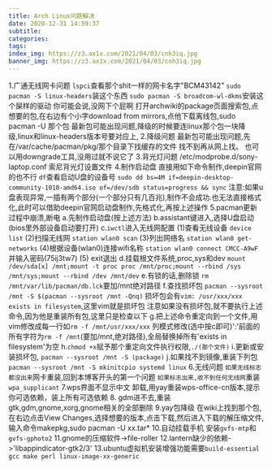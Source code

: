```yaml
---
title: Arch Linux问题解决
date: 2020-12-31 14:59:37
subtitle:
categories:
tags:
index_img: https://z3.ax1x.com/2021/04/03/cnh3iq.jpg
banner_img: https://z3.ax1x.com/2021/04/03/cnh3iq.jpg
---
```

1.广通无线网卡问题
`lspci`查看那个shit一样的网卡名字"BCM43142"
`sudo pacman -S linux-headers`装这个东西
`sudo pacman -S broadcom-wl-dkms`安装这个屎样的驱动
你可能会说,没网下个屁啊
打开archwiki的package页面搜索包,点想要的包,在右边有个小字download from mirrors,点他下载离线包,sudo pacman -U 那个包
最新包可能出现问题,降级的时候要连linux那个包一块降级,linux和linux-headers版本号要对应上,
2.降级问题
最新包可能出现问题,先在/var/cache/pacman/pkg/那个目录下找缓存的文件
找不到再从网上找。
也可以用downgrade工具,没用过就不说它了
3.背光灯问题
/etc/modprobe.d/sony-laptop.conf 索尼背光灯设置文件
4.制作启动盘
直接用如下命令制作,deepin官网的也不行
`df`查看启动U盘的设备号
`sudo dd bs=4M if=deepin-desktop-community-1010-amd64.iso of=/dev/sdb status=progress && sync`
注意:如果u盘表现异常,一插有两个部分(一个部分只有几百兆),制作不会成功.也无法直接格式化,此时可以借助deepin官网启动盘制作,先格式化,再按上述操作
5.pacman更新过程中崩溃,断电
a.先制作启动盘(按上述方法)
b.assistant键进入,选择U盘启动(bios里外部设备启动要打开)
c.`iwctl`进入无线网配置
(1)查看无线设备
`device list`
(2)扫描无线网
`station wlan0 scan`
(3)列出网络名
`station wlan0 get-networks`
(4)根据设备(wlan0)连接wifi名称
`station wlan0 connect CMCC-A9wF`并输入密码(75ij3tw7)
(5)
exit退出
d.挂载根文件系统,proc,sys和dev
`mount /dev/sda[x] /mnt;mount -t proc proc /mnt/proc;mount --rbind /sys /mnt/sys;mount --rbind /dev /mnt/dev`
e.有锁的话,删除锁
`rm /mnt/var/lib/pacman/db.lck`要加/mnt绝对路径
f.查找损坏包
`pacman --sysroot /mnt -S $(pacman --sysroot /mnt -Qnq)`
损坏包会有`vim: /usr/xxx/xxx exists in filesystem`,这里vim就是损坏包
注意如果没有损坏包,就不要执行上述命令,因为他是重装所有包,这里只是检查以下
g.把上述命令重定向到一个文件,用vim修改成每一行如`rm -f /mnt/usr/xxx/xxx`
列模式修改(选中按c即可)':'前面的所有字符为`rm -f /mnt`(要加/mnt,绝对路径),全局替换掉所有'exists in filesystem'为空
h.`chmod +x`赋予那个重定向文件执行权限,`./(那个文件)`
i.更新或安装损坏包,
`pacman --sysroot /mnt -S (package)`
j.如果找不到镜像,重装下列包
`pacman --sysroot /mnt -S mkinitcpio systemd linux`
6.无线问题
`如果无线标志都没出来`网卡重装,回到本博客开头的第一个问题
`如果标志出来,收不到任何无线网`重装`wpa_supplicant`
7.wps界面不显示中文
卸载,用yay重装wps-office-cn版本,提示你可选依赖，装上所有可选依赖
8.
gdm进不去,重装gtk,gdm,gnome,xorg,gnome相关的全部删除
9.yay包降级
在wiki上找到那个包,在右边点击View Changes,选择想要的版本,点击下载,然后进入下载的解压缩文件,输入命令makepkg,sudo pacman -U xx.tar*
10.自动挂载手机
安装`gvfs-mtp`和`gvfs-gphoto2`
11.gnome的压缩软件->file-roller
12.lantern缺少的依赖->'libappindicator-gtk2/3'
13.ubuntu虚拟机安装增强功能需要`build-essential gcc make perl linux-image-xx-generic`
